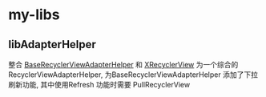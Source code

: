 # my-libs

## libAdapterHelper

整合 [BaseRecyclerViewAdapterHelper](https://github.com/CymChad/BaseRecyclerViewAdapterHelper) 和 [XRecyclerView](https://github.com/jianghejie/XRecyclerView) 为一个综合的RecyclerViewAdapterHelper,  为BaseRecyclerViewAdapterHelper 添加了下拉刷新功能, 其中使用Refresh 功能时需要 PullRecyclerView